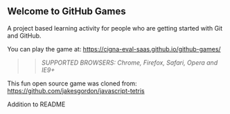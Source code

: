 ## Welcome to GitHub Games

A project based learning activity for people who are getting started with Git and GitHub.

You can play the game at: https://cigna-eval-saas.github.io/github-games/

>> _*SUPPORTED BROWSERS*: Chrome, Firefox, Safari, Opera and IE9+_

This fun open source game was cloned from: https://github.com/jakesgordon/javascript-tetris

Addition to README

